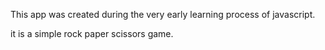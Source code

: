 This app was created during the very early learning process of javascript.

it is a simple rock paper scissors game.
